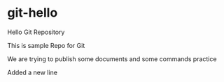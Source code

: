 # git-hello
Hello Git Repository

This is sample Repo for Git

We are trying to publish some documents and some commands practice

Added a new line

